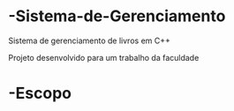 # -Sistema-de-Gerenciamento
Sistema de gerenciamento de livros em C++ 

Projeto desenvolvido para um trabalho da faculdade

# -Escopo 



